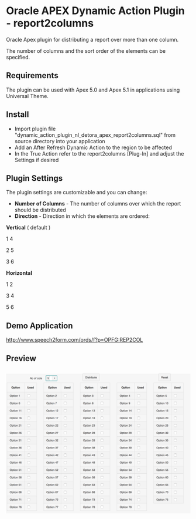 # Oracle APEX Dynamic Action Plugin -  report2columns
Oracle Apex plugin for distributing a report over more than one column. 

The number of columns and the sort order of the elements can be specified. 

## Requirements
The plugin can be used with Apex 5.0 and Apex 5.1 in applications using Universal Theme. 

## Install
- Import plugin file "dynamic_action_plugin_nl_detora_apex_report2columns.sql" from source directory into your application
- Add an After Refresh Dynamic Action to the region to be affected
- In the True Action refer to the report2columns [Plug-In] and adjust the Settings if desired

## Plugin Settings
The plugin settings are customizable and you can change:
- **Number of Columns** - The number of columns over which the report should be distributed
- **Direction** - Direction in which the elements are ordered:

**Vertical** ( default )

1    4

2    5

3    6


**Horizontal**

1    2

3    4

5    6

## Demo Application
http://www.speech2form.com/ords/f?p=OPFG:REP2COL

## Preview
![](https://github.com/dickdral/apex-report2columns/blob/master/report2columns_example.png?raw=true)
---
